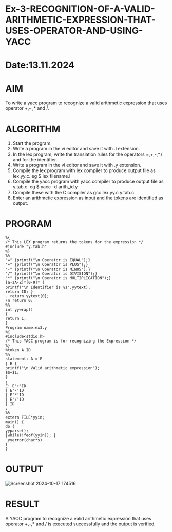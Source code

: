 # Ex-3-RECOGNITION-OF-A-VALID-ARITHMETIC-EXPRESSION-THAT-USES-OPERATOR-AND-USING-YACC
# Date:13.11.2024
# AIM
To write a yacc program to recognize a valid arithmetic expression that uses operator +,- ,* and /.
# ALGORITHM
1.	Start the program.
2.	Write a program in the vi editor and save it with .l extension.
3.	In the lex program, write the translation rules for the operators =,+,-,*,/ and for the identifier.
4.	Write a program in the vi editor and save it with .y extension.
5.	Compile the lex program with lex compiler to produce output file as lex.yy.c. eg $ lex filename.l
6.	Compile the yacc program with yacc compiler to produce output file as y.tab.c. eg $ yacc –d arith_id.y
7.	Compile these with the C compiler as gcc lex.yy.c y.tab.c
8.	Enter an arithmetic expression as input and the tokens are identified as output.
# PROGRAM
```
%{
/* This LEX program returns the tokens for the expression */
#include "y.tab.h"
%}
%%
"=" {printf("\n Operator is EQUAL");}
"+" {printf("\n Operator is PLUS");}
"-" {printf("\n Operator is MINUS");}
"/" {printf("\n Operator is DIVISION");}
"*" {printf("\n Operator is MULTIPLICATION");}
[a-zA-Z]*[0-9]* {
printf("\n Identifier is %s",yytext);
return ID; }
. return yytext[0];
\n return 0;
%%
int yywrap()
{
return 1;
}
Program name:ex3.y
%{
#include<stdio.h>
/* This YACC program is for recognizing the Expression */
%}
%token A ID
%%
statement: A'='E
| E {
printf("\n Valid arithmetic expression");
$$=$1;
}
;
E: E'+'ID
| E'-'ID
| E'*'ID
| E'/'ID
| ID
;
%%
extern FILE*yyin;
main() {
do {
yyparse();
}while(!feof(yyin)); }
 yyerror(char*s)
{
}
```
# OUTPUT
![Screenshot 2024-10-17 174516](https://github.com/user-attachments/assets/e6a3e160-785f-4d90-9644-27cc6f206fe1)

# RESULT
A YACC program to recognize a valid arithmetic expression that uses operator +,-,* and / is executed successfully and the output is verified.
